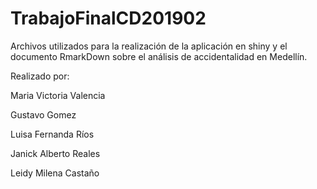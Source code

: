 # TrabajoFinalCD201902
Archivos utilizados para la realización de la aplicación en shiny y  el documento RmarkDown sobre el análisis de accidentalidad en Medellín.

Realizado por:

Maria Victoria Valencia

Gustavo Gomez

Luisa Fernanda Ríos

Janick Alberto Reales

Leidy Milena Castaño


